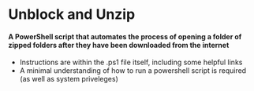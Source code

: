 # Unblock and Unzip
#### A PowerShell script that automates the process of opening a folder of zipped folders after they have been downloaded from the internet

* Instructions are within the .ps1 file itself, including some helpful links
* A minimal understanding of how to run a powershell script is required (as well as system priveleges)

